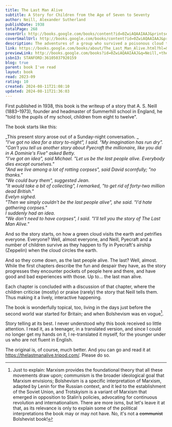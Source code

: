 ```yaml
---  
title: The Last Man Alive  
subtitle: A Story for Children from the Age of Seven to Seventy  
author: Neill, Alexander Sutherland  
publishDate: 1938  
totalPage: 268  
coverUrl: http://books.google.com/books/content?id=0ZwiAQAAIAAJ&printsec=frontcover&img=1&zoom=1&source=gbs_api  
coverSmallUrl: http://books.google.com/books/content?id=0ZwiAQAAIAAJ&printsec=frontcover&img=1&zoom=5&source=gbs_api  
description: The adventures of a group who survived a poisonous cloud that turned everyone else into stone.  
link: https://books.google.com/books/about/The_Last_Man_Alive.html?hl=&id=0ZwiAQAAIAAJ  
previewLink: http://books.google.com/books?id=0ZwiAQAAIAAJ&q=Neill,+the+last+man+alive&dq=Neill,+the+last+man+alive&hl=&as_pt=BOOKS&cd=1&source=gbs_api  
isbn13: STANFORD:36105037920159  
blog: true  
parent: book I've read  
layout: book  
read: 2023-09  
rating: 10  
created: 2024-08-11T21:08:10  
updated: 2024-08-11T21:36:03  
---  
```

  
First published in 1938, this book is the writeup of a story that A. S. Neill (1883–1973), founder and headmaster of Summerhill school in England, he "told to the pupils of my school, children from eight to twelve".    
  
The book starts like this:  
  
_This present story arose out of a Sunday-night conversation. _    
_"I've got no idea for a story to-night", I said. "My imagination has run dry"._    
_"Can't you tell us another story about Pyecraft the millionaire, like you did in A Dominie's Five" asked Betty._    
_"I've got an idea", said Michael. "Let us be the last people alive. Everybody dies except ourselves."_    
_"And we live among a lot of rotting corpses", said David scornfully; "no thanks."_    
_"We could bury them", suggested Jean._    
_"It would take a bit of collecting", I remarked, "to get rid of forty-two million dead British."_    
_Evelyn sighed._    
_"Then we simply couldn't be the last people alive", she said. "I'd hate gathering corpses."_    
_I suddenly had an idea._    
_"We don't need to have corpses", I said. "I'll tell you the story of The Last Man Alive."_  
  
And so the story starts, on how a green cloud visits the earth and petrifies everyone. Everyone? Well, almost everyone, and Neill, Pyecraft and a number of children survive as they happen to fly in Pyecraft's airship (Zeppelin) when the cloud circles the earth.  
  
And so they come down, as the last people alive. The last? Well, almost. While the first chapters describe the fun and despair they have, as the story progresses they encounter pockets of people here and there, and have good and bad experiences with those. Up to... the last man alive.  
  
Each chapter is concluded with a discussion of that chapter, where the children criticise (mostly) or praise (rarely) the story that Neill tells them. Thus making it a lively, interactive happening.  
  
The book is wonderfully topical, too, living in the days just before the second world war started for Britain; and when Bolshevism was en vogue[^1].  
  
Story telling at its best. I never understood why this book received so little attention. I read it, as a teenager, in a translated version, and since I could no longer get my hands on it, I re-translated it myself, for the younger under us who are not fluent in English.  
  
The original is, of course, much better. And you can go and read it at <https://thelastmanalive.tripod.com/>. Please do so.  
  
[^1]: Just to explain: Marxism provides the foundational theory that all these movements draw upon; communism is the broader ideological goal that Marxism envisions; Bolshevism is a specific interpretation of Marxism, adapted by Lenin for the Russian context, and it led to the establishment of the Soviet Union, and Trotskyism is a variant of Marxism that emerged in opposition to Stalin’s policies, advocating for continuous revolution and internationalism. There are more isms, but let's leave it at that, as its relevance is only to explain some of the political interpretations the book may or may not have. No, it's not a ~~communist~~ Bolshevist book!  
